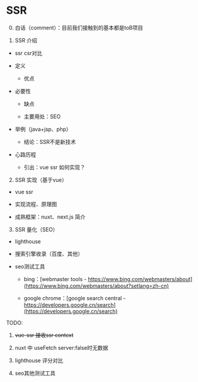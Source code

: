 # SSR

0. 白话（comment）：目前我们接触到的基本都是toB项目

1. SSR 介绍

- ssr csr对比

- 定义

  - 优点

- 必要性

  - 缺点

  - 主要用处：SEO

- 举例（java+jsp、php） 
  
  - 结论：SSR不是新技术

- 心路历程
  
  - 引出：vue ssr 如何实现？


2. SSR 实现（基于vue）

- vue ssr

- 实现流程、原理图

- 成熟框架：nuxt、next.js 简介

3. SSR 量化（SEO）

- lighthouse

- 搜索引擎收录（百度、其他）

- seo测试工具

  - bing：[webmaster tools - https://www.bing.com/webmasters/about](https://www.bing.com/webmasters/about?setlang=zh-cn)
  
  - google chrome：[google search central - https://developers.google.cn/search](https://developers.google.cn/search)


TODO: 

1. ~~vue-ssr 接收ssr context~~

2. nuxt 中 useFetch server:false时无数据

3. lighthouse 评分对比

4. seo其他测试工具
